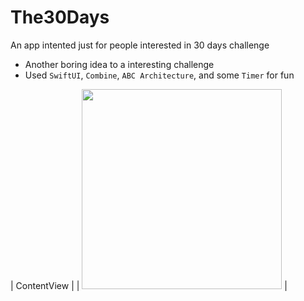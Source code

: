 # The30Days
An app intented just for people interested in 30 days challenge

- Another boring idea to a interesting challenge
- Used `SwiftUI`, `Combine`, `ABC Architecture`, and some `Timer` for fun

| ContentView |
| <img src="https://user-images.githubusercontent.com/49038614/186767441-36f790fb-0086-4d65-a75e-dc8094ea6c2e.jpeg" width="320" /> |
